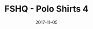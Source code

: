 ---
setID: 6
path: /product/FSHQ-PoloShirts4
date: 2017-11-05
title: FSHQ - Polo Shirts 4
description: Lorem ipsum dolor sit amet, consectetur adipiscing elit. Curabitur ultrices, ligula non euismod posuere, ligula enim placerat purus, pharetra ultrices metus est in mi. Sed malesuada elementum odio et feugiat. Donec in neque neque. Proin gravida vehicula ultricies. Pellentesque lacinia fermentum faucibus. Aliquam dapibus mauris sed diam viverra, consequat auctor.
price: '400.00'
image: https://psdwizard.github.io/fullstackhq-paymongo/assets/FSHQ-PoloShirts4.png
altText: product image
weight: '200 g'
dimensions: ''
materials: ''
OtherInfo: Lorem ipsum dolor sit amet, consectetur adipiscing elit. Curabitur 
---